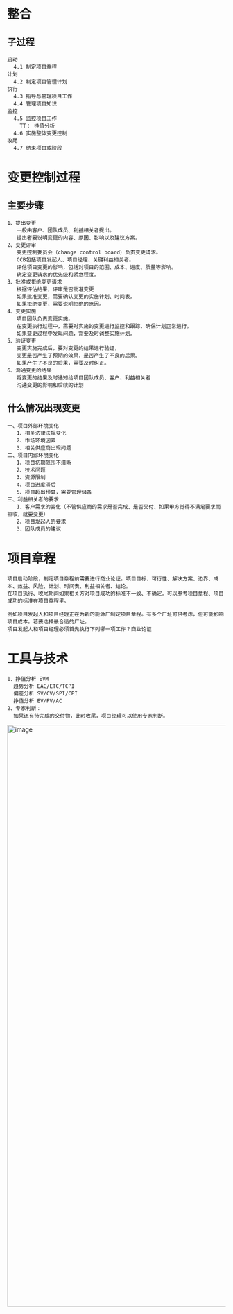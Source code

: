 # 整合
## 子过程
```
启动
  4.1 制定项目章程
计划
  4.2 制定项目管理计划
执行
  4.3 指导与管理项目工作
  4.4 管理项目知识
监控
  4.5 监控项目工作
    TT： 挣值分析
  4.6 实施整体变更控制
收尾
  4.7 结束项目或阶段
```

# 变更控制过程
## 主要步骤
```
1、提出变更
   一般由客户、团队成员、利益相关者提出。
   提出者要说明变更的内容、原因、影响以及建议方案。
2、变更评审
   变更控制委员会（change control board）负责变更请求。
   CCB包括项目发起人、项目经理、关键利益相关者。
   评估项目变更的影响，包括对项目的范围、成本、进度、质量等影响。
   确定变更请求的优先级和紧急程度。
3、批准或拒绝变更请求
   根据评估结果，评审是否批准变更
   如果批准变更，需要确认变更的实施计划、时间表。
   如果拒绝变更，需要说明拒绝的原因。
4、变更实施
   项目团队负责变更实施。
   在变更执行过程中，需要对实施的变更进行监控和跟踪，确保计划正常进行。
   如果变更过程中发现问题，需要及时调整实施计划。
5、验证变更
   变更实施完成后，要对变更的结果进行验证，
   变更是否产生了预期的效果，是否产生了不良的后果。
   如果产生了不良的后果，需要及时纠正。
6、沟通变更的结果
   将变更的结果及时通知给项目团队成员、客户、利益相关者
   沟通变更的影响和后续的计划
```
## 什么情况出现变更
```
一、项目外部环境变化
   1、相关法律法规变化
   2、市场环境因素
   3、相关供应商出现问题
二、项目内部环境变化
   1、项目初期范围不清晰
   2、技术问题
   3、资源限制
   4、项目进度滞后
   5、项目超出预算，需要管理储备
三、利益相关者的要求
   1、客户需求的变化（不管供应商的需求是否完成、是否交付、如果甲方觉得不满足要求而拒收，就要变更）
   2、项目发起人的要求
   3、团队成员的建议
```

# 项目章程
```
项目启动阶段，制定项目章程前需要进行商业论证。项目目标、可行性、解决方案、边界、成本、效益、风险、计划、时间表、利益相关者、结论。
在项目执行、收尾期间如果相关方对项目成功的标准不一致、不确定。可以参考项目章程、项目成功的标准在项目章程里。

例如项目发起人和项目经理正在为新的能源厂制定项目章程。有多个厂址可供考虑，但可能影响项目成本。若要选择最合适的厂址，
项目发起人和项目经理必须首先执行下列哪一项工作？商业论证
```

# 工具与技术
```
1、挣值分析 EVM
  趋势分析 EAC/ETC/TCPI
  偏差分析 SV/CV/SPI/CPI
  挣值分析 EV/PV/AC
2、专家判断：
  如果还有待完成的交付物，此时收尾，项目经理可以使用专家判断。
```


<img width="1343" alt="image" src="https://github.com/user-attachments/assets/24101f15-6dce-462f-8d93-00616b2968b5">
